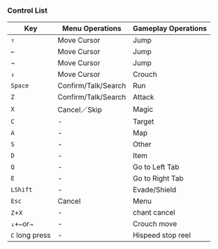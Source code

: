 <h3>Control List</h3>

| Key	| Menu Operations	| Gameplay Operations |
| --- | --- | --- |
| `↑`	| Move Cursor	| Jump |
| `←`	| Move Cursor	| Jump |
| `→`	| Move Cursor	| Jump |
| `↓`	| Move Cursor	| Crouch |
| `Space`	| Confirm/Talk/Search	| Run |
| `Z`	| Confirm/Talk/Search	| Attack |
| `X`	| Cancel／Skip	| Magic |
| `C`	| -	| Target |
| `A`	| -	| Map |
| `S`	| -	| Other |
| `D`	| -	| Item |
| `Q`	| -	| Go to Left Tab |
| `E`	| -	| Go to Right Tab |
| `LShift`	| -	| Evade/Shield |
| `Esc`	| Cancel	| Menu |
| `Z`+`X`	| - | chant cancel |
| `↓`+`←`or`→`	| - | Crouch move |
| `C` long press	| - | Hispeed stop reel |
